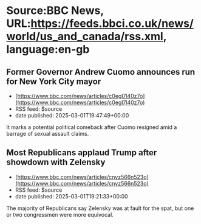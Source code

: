 # Source:BBC News, URL:https://feeds.bbci.co.uk/news/world/us_and_canada/rss.xml, language:en-gb

## Former Governor Andrew Cuomo announces run for New York City mayor
 - [https://www.bbc.com/news/articles/c0egl7l40z7o](https://www.bbc.com/news/articles/c0egl7l40z7o)
 - RSS feed: $source
 - date published: 2025-03-01T19:47:49+00:00

It marks a potential political comeback after Cuomo resigned amid a barrage of sexual assault claims.

## Most Republicans applaud Trump after showdown with Zelensky
 - [https://www.bbc.com/news/articles/cnvz566n523o](https://www.bbc.com/news/articles/cnvz566n523o)
 - RSS feed: $source
 - date published: 2025-03-01T19:21:33+00:00

The majority of Republicans say Zelensky was at fault for the spat, but one or two congressmen were more equivocal.

